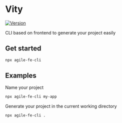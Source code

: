 
# Vity

[![Version](https://img.shields.io/npm/v/vity?style=flat&color=success)](https://www.npmjs.com/package/fe-cli)

CLI based on frontend to generate your project easily

## Get started

```bash
npx agile-fe-cli
```

## Examples

Name your project

```bash
npx agile-fe-cli my-app
```

Generate your project in the current working directory

```bash
npx agile-fe-cli .
```

